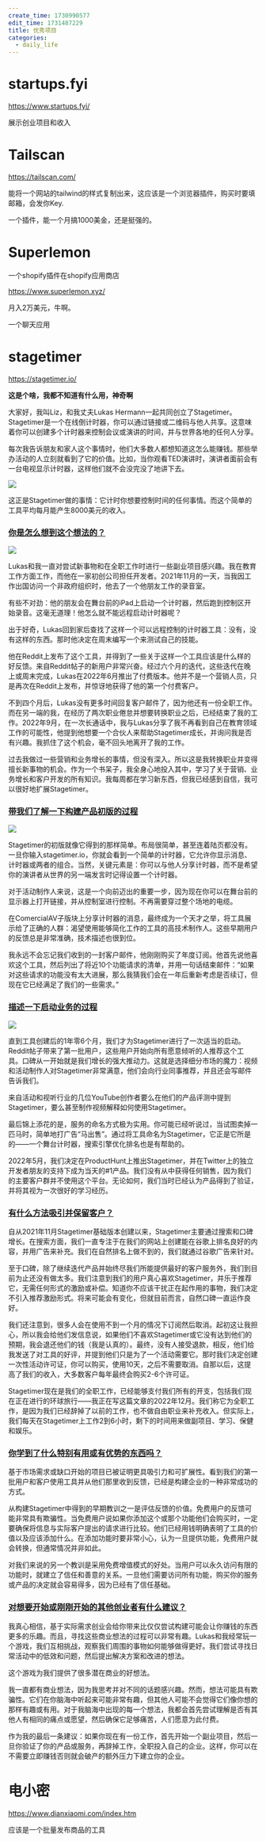 ```yaml
---
create_time: 1730990577
edit_time: 1731487229
title: 优秀项目
categories:
  - daily_life
---
```



# startups.fyi

https://www.startups.fyi/

展示创业项目和收入

# Tailscan

https://tailscan.com/

能将一个网站的tailwind的样式复制出来，这应该是一个浏览器插件，购买时要填邮箱，会发你Key.

一个插件，能一个月搞1000美金，还是挺强的。

# Superlemon

一个shopify插件在shopify应用商店

https://www.superlemon.xyz/

月入2万美元，牛啊。

一个聊天应用

# stagetimer

https://stagetimer.io/

 **这是个啥，我都不知道有什么用，神奇啊**

大家好，我叫Liz，和我丈夫Lukas Hermann一起共同创立了Stagetimer。Stagetimer是一个在线倒计时器，你可以通过链接或二维码与他人共享。这意味着你可以创建多个计时器来控制会议或演讲的时间，并与世界各地的任何人分享。

每次我告诉朋友和家人这个事情时，他们大多数人都想知道这怎么能赚钱。那些举办活动的人立刻就看到了它的价值。比如，当你观看TED演讲时，演讲者面前会有一台电视显示计时器，这样他们就不会没完没了地讲下去。

<img src="/assets/HgZQb9UmloECHKxd814cCR71nRg.png" src-width="1600" class="markdown-img" src-height="941"/>

这正是Stagetimer做的事情：它计时你想要控制时间的任何事情。而这个简单的工具平均每月能产生8000美元的收入。

### [你是怎么想到这个想法的？](https://www.ezindie.com/weekly/issue-130#%E4%BD%A0%E6%98%AF%E6%80%8E%E4%B9%88%E6%83%B3%E5%88%B0%E8%BF%99%E4%B8%AA%E6%83%B3%E6%B3%95%E7%9A%84)

<img src="/assets/Oi3abb0JNolzBKxqygPcF0OXnnf.png" src-width="795" class="markdown-img" src-height="648"/>

Lukas和我一直对尝试新事物和在全职工作时进行一些副业项目感兴趣。我在教育工作方面工作，而他在一家初创公司担任开发者。2021年11月的一天，当我因工作出国访问一个非政府组织时，他去了一个他朋友工作的录音室。

有些不对劲：他的朋友会在舞台前的iPad上启动一个计时器，然后跑到控制区开始录音。这毫无道理！他怎么就不能远程启动计时器呢？

出于好奇，Lukas回到家后查找了这样一个可以远程控制的计时器工具：没有，没有这样的东西。那时他决定在周末编写一个来测试自己的技能。

他在Reddit上发布了这个工具，并得到了一些关于这样一个工具应该是什么样的好反馈。来自Reddit帖子的新用户非常兴奋。经过六个月的迭代，这些迭代在晚上或周末完成，Lukas在2022年6月推出了付费版本。他并不是一个营销人员，只是再次在Reddit上发布，并惊讶地获得了他的第一个付费客户。

不到四个月后，Lukas没有更多时间回复客户邮件了，因为他还有一份全职工作。而在另一端的我，在经历了两次职业倦怠并想要转换职业之后，已经结束了我的工作。2022年9月，在一次长通话中，我与Lukas分享了我不再看到自己在教育领域工作的可能性，他提到他想要一个合伙人来帮助Stagetimer成长，并询问我是否有兴趣。我抓住了这个机会，毫不回头地离开了我的工作。

过去我做过一些营销和业务增长的事情，但没有深入。所以这是我转换职业并变得擅长新事物的机会。作为一个书呆子，我全身心地投入其中，学习了关于营销、业务增长和客户开发的所有知识。我每周都在学习新东西，但我已经感到自信，我可以很好地扩展Stagetimer。

### [带我们了解一下构建产品初版的过程](https://www.ezindie.com/weekly/issue-130#%E5%B8%A6%E6%88%91%E4%BB%AC%E4%BA%86%E8%A7%A3%E4%B8%80%E4%B8%8B%E6%9E%84%E5%BB%BA%E4%BA%A7%E5%93%81%E5%88%9D%E7%89%88%E7%9A%84%E8%BF%87%E7%A8%8B)

<img src="/assets/UHLLb4fxXomxn7xA5JfcTmwwnAf.png" src-width="1000" class="markdown-img" src-height="700"/>

Stagetimer的初版就像它得到的那样简单。布局很简单，甚至连着陆页都没有。一旦你输入stagetimer.io，你就会看到一个简单的计时器，它允许你显示消息、计时器或两者的组合。当然，关键元素是：你可以与他人分享计时器，而不是希望你的演讲者从世界的另一端发言时记得设置一个计时器。

对于活动制作人来说，这是一个向前迈出的重要一步，因为现在你可以在舞台前的显示器上打开链接，并从控制室进行控制。不再需要穿过整个场地的电缆。

在ComercialAV子版块上分享计时器的消息，最终成为一个天才之举，将工具展示给了正确的人群：渴望使用能够简化工作的工具的高技术制作人。这些早期用户的反馈总是非常准确，技术描述也很到位。

我永远不会忘记我们收到的一封客户邮件，他刚刚购买了年度订阅。他首先说他喜欢这个工具，然后列出了将近10个功能请求的清单，并用一句话结束邮件：“如果对这些请求的功能没有太大进展，那么我猜我们会在一年后重新考虑是否续订，但现在它已经满足了我们的一些需求。”

### [描述一下启动业务的过程](https://www.ezindie.com/weekly/issue-130#%E6%8F%8F%E8%BF%B0%E4%B8%80%E4%B8%8B%E5%90%AF%E5%8A%A8%E4%B8%9A%E5%8A%A1%E7%9A%84%E8%BF%87%E7%A8%8B)

<img src="/assets/YLrzb9oJkormlpxMRDXcARDdnxf.png" src-width="1200" class="markdown-img" src-height="600"/>

直到工具创建后的1年零6个月，我们才为Stagetimer进行了一次适当的启动。Reddit帖子带来了第一批用户，这些用户开始向所有愿意倾听的人推荐这个工具。口碑从一开始就是我们增长的强大推动力。这就是选择细分市场的魔力：视频和活动制作人对Stagetimer非常满意，他们会向行业同事推荐，并且还会写邮件告诉我们。

来自活动和视听行业的几位YouTube创作者要么在他们的产品评测中提到Stagetimer，要么甚至制作视频解释如何使用Stagetimer。

最后锦上添花的是，服务的命名方式极为实用。你可能已经听说过，当试图卖掉一匹马时，简单地打广告“马出售”。通过将工具命名为Stagetimer，它正是它所是的——一个舞台计时器，搜索引擎优化排名也是有帮助的。

2022年5月，我们决定在ProductHunt上推出Stagetimer，并在Twitter上的独立开发者朋友的支持下成为当天的#1产品。我们没有从中获得任何销售，因为我们的主要客户群并不使用这个平台。无论如何，我们当时已经认为产品得到了验证，并将其视为一次很好的学习经历。

### [有什么方法吸引并保留客户？](https://www.ezindie.com/weekly/issue-130#%E6%9C%89%E4%BB%80%E4%B9%88%E6%96%B9%E6%B3%95%E5%90%B8%E5%BC%95%E5%B9%B6%E4%BF%9D%E7%95%99%E5%AE%A2%E6%88%B7)

自从2021年11月Stagetimer基础版本创建以来，Stagetimer主要通过搜索和口碑增长。在搜索方面，我们一直专注于在我们的网站上创建能在谷歌上排名良好的内容，并用广告来补充。我们在自然排名上做不到的，我们就通过谷歌广告来针对。

至于口碑，除了继续迭代产品并始终尽我们所能提供最好的客户服务外，我们到目前为止还没有做太多。我们注意到我们的用户真心喜欢Stagetimer，并乐于推荐它，无需任何形式的激励或补偿。知道你不应该干扰正在起作用的事物，我们决定不引入推荐激励形式。将来可能会有变化，但就目前而言，自然口碑一直运作良好。

我们还注意到，很多人会在使用不到一个月的情况下订阅然后取消。起初这让我担心，所以我会给他们发信息说，如果他们不喜欢Stagetimer或它没有达到他们的预期，我会退还他们的钱（我是认真的）。最终，没有人接受退款，相反，他们给我发送了对工具的好评，并提到他们只是为了一个活动需要它。那时我们决定创建一次性活动许可证，你可以购买，使用10天，之后不需要取消。自那以后，这提高了我们的收入，大多数客户每年最终会购买2-6个许可证。

Stagetimer现在是我们的全职工作，已经能够支付我们所有的开支，包括我们现在正在进行的环球旅行——我正在写这篇文章的2022年12月。我们称它为全职工作，是因为我们已经辞掉了以前的工作，也不做自由职业来补充收入。但实际上，我们每天在Stagetimer上工作2到6小时，剩下的时间用来做副项目、学习、保健和娱乐。

### [你学到了什么特别有用或有优势的东西吗？](https://www.ezindie.com/weekly/issue-130#%E4%BD%A0%E5%AD%A6%E5%88%B0%E4%BA%86%E4%BB%80%E4%B9%88%E7%89%B9%E5%88%AB%E6%9C%89%E7%94%A8%E6%88%96%E6%9C%89%E4%BC%98%E5%8A%BF%E7%9A%84%E4%B8%9C%E8%A5%BF%E5%90%97)

基于市场需求或缺口开始的项目已被证明更具吸引力和可扩展性。看到我们的第一批用户和客户使用工具并从他们那里收到反馈，已经是构建企业的一种非常成功的方式。

从构建Stagetimer中得到的早期教训之一是评估反馈的价值。免费用户的反馈可能非常具有欺骗性。当免费用户说如果你添加这个或那个功能他们会购买时，一定要确保将信息与实际客户提出的请求进行比较。他们已经用钱明确表明了工具的价值以及应该添加什么。在添加功能时要非常小心，认为一旦提供功能，免费用户就会转换，但通常情况并非如此。

对我们来说的另一个教训是采用免费增值模式的好处。当用户可以永久访问有限的功能时，就建立了信任和善意的关系。一旦他们需要访问所有功能，购买你的服务或产品的决定就会容易得多，因为已经有了信任基础。

### [对想要开始或刚刚开始的其他创业者有什么建议？](https://www.ezindie.com/weekly/issue-130#%E5%AF%B9%E6%83%B3%E8%A6%81%E5%BC%80%E5%A7%8B%E6%88%96%E5%88%9A%E5%88%9A%E5%BC%80%E5%A7%8B%E7%9A%84%E5%85%B6%E4%BB%96%E5%88%9B%E4%B8%9A%E8%80%85%E6%9C%89%E4%BB%80%E4%B9%88%E5%BB%BA%E8%AE%AE)

我真心相信，基于实际需求创业会给你带来比仅仅尝试构建可能会让你赚钱的东西更多的乐趣。而且，寻找这些商业想法的过程可以非常有趣。Lukas和我经常玩一个游戏，我们互相挑战，观察我们周围的事物如何能够做得更好。我们尝试寻找日常活动中的低效和问题，然后提出解决方案和改进的想法。

这个游戏为我们提供了很多潜在商业的好想法。

我一直都有商业想法，因为我思考并对不同的话题感兴趣。然而，想法可能具有欺骗性。它们在你脑海中听起来可能非常有趣，但其他人可能不会觉得它们像你想的那样有趣或有用。对于我脑海中出现的每一个想法，我都会首先尝试理解是否有其他人有相同的痛点或愿望，然后确保它足够痛苦，人们愿意为此付费。

作为我的最后一条建议：如果你现在有一份工作，首先开始一个副业项目，然后一旦你验证了你的产品或服务，再辞掉工作，全职投入自己的企业。这样，你可以在不需要立即赚钱否则就会破产的额外压力下建立你的企业。

# 电小密

https://www.dianxiaomi.com/index.htm

应该是一个批量发布商品的工具

